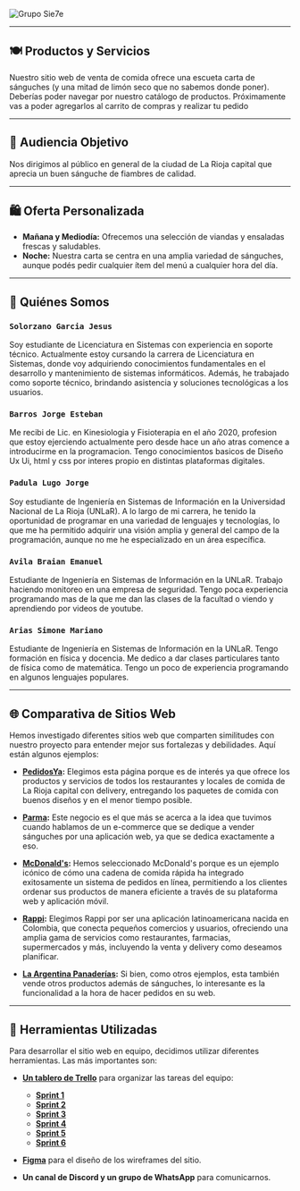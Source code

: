 ![Grupo Sie7e](https://i.ibb.co/vVHKNpv/logoG7.png)

***

## &#x1F37D; Productos y Servicios

Nuestro sitio web de venta de comida ofrece una escueta carta de sánguches (y una mitad de limón seco que no sabemos donde poner). Deberías poder navegar por nuestro catálogo de productos. Próximamente vas a poder agregarlos al carrito de compras y realizar tu pedido 

***

## &#x1F3AF; Audiencia Objetivo

Nos dirigimos al público en general de la ciudad de La Rioja capital que aprecia un buen sánguche de fiambres de calidad.

***

## &#x1F6CD; Oferta Personalizada

- **Mañana y Mediodía:** Ofrecemos una selección de viandas y ensaladas frescas y saludables.
- **Noche:** Nuestra carta se centra en una amplia variedad de sánguches, aunque podés pedir cualquier ítem del menú a cualquier hora del día.

***

## &#x1F465; Quiénes Somos

### `Solorzano Garcia Jesus`

Soy estudiante de Licenciatura en Sistemas con experiencia en soporte técnico. Actualmente estoy cursando la carrera de Licenciatura en Sistemas, donde voy adquiriendo conocimientos fundamentales en el desarrollo y mantenimiento de sistemas informáticos. Además, he trabajado como soporte técnico, brindando asistencia y soluciones tecnológicas a los usuarios.

### `Barros Jorge Esteban`

Me recibi de Lic. en Kinesiologia y Fisioterapia en el año 2020, profesion que estoy ejerciendo actualmente pero desde hace un año atras comence a introducirme en la programacion. Tengo conocimientos basicos de Diseño Ux Ui, html y css por interes propio en distintas plataformas digitales.

### `Padula Lugo Jorge`

Soy estudiante de Ingeniería en Sistemas de Información en la Universidad Nacional de La Rioja (UNLaR). A lo largo de mi carrera, he tenido la oportunidad de programar en una variedad de lenguajes y tecnologías, lo que me ha permitido adquirir una visión amplia y general del campo de la programación, aunque no me he especializado en un área específica.

### `Avila Braian Emanuel`

Estudiante de Ingeniería en Sistemas de Información en la UNLaR. Trabajo haciendo monitoreo en una empresa de seguridad. Tengo poca experiencia programando mas de la que me dan las clases de la facultad o viendo y aprendiendo por videos de youtube.

### `Arias Simone Mariano`

Estudiante de Ingeniería en Sistemas de Información en la UNLaR. Tengo formación en física y docencia. Me dedico a dar clases particulares tanto de física como de matemática. Tengo un poco de experiencia programando en algunos lenguajes populares.

***

## &#x1F310; Comparativa de Sitios Web

Hemos investigado diferentes sitios web que comparten similitudes con nuestro proyecto para entender mejor sus fortalezas y debilidades. Aquí están algunos ejemplos:

- **[PedidosYa](https://www.pedidosya.com/):** Elegimos esta página porque es de interés ya que ofrece los productos y servicios de todos los restaurantes y locales de comida de La Rioja capital con delivery, entregando los paquetes de comida con buenos diseños y en el menor tiempo posible.
  
- **[Parma](https://pedix.app/parmavelezsarsfield/):** Este negocio es el que más se acerca a la idea que tuvimos cuando hablamos de un e-commerce que se dedique a vender sánguches por una aplicación web, ya que se dedica exactamente a eso.
  
- **[McDonald's](https://www.mcdonalds.com.ar/pedidos):** Hemos seleccionado McDonald's porque es un ejemplo icónico de cómo una cadena de comida rápida ha integrado exitosamente un sistema de pedidos en línea, permitiendo a los clientes ordenar sus productos de manera eficiente a través de su plataforma web y aplicación móvil.
  
- **[Rappi](https://www.rappi.com.ar/restaurantes/category/sandwiches):** Elegimos Rappi por ser una aplicación latinoamericana nacida en Colombia, que conecta pequeños comercios y usuarios, ofreciendo una amplia gama de servicios como restaurantes, farmacias, supermercados y más, incluyendo la venta y delivery como deseamos planificar.
  
- **[La Argentina Panaderías](https://www.clargentina.com.ar/):** Si bien, como otros ejemplos, esta también vende otros productos además de sánguches, lo interesante es la funcionalidad a la hora de hacer pedidos en su web.

***

## &#x1F527; Herramientas Utilizadas

Para desarrollar el sitio web en equipo, decidimos utilizar diferentes herramientas. Las más importantes son:

- **[Un tablero de Trello](https://trello.com/invite/grupo7fraterno/ATTI11a8b99dfb6d72a884e7e984e224c261229A6DF9)** para organizar las tareas del equipo:
    + **[Sprint 1](https://trello.com/invite/b/6UOiX6C9/ATTI1b95dd1688033b327c9a5031375b27b25E38CFB6/sprint1)**
    + **[Sprint 2](https://trello.com/invite/b/iBOdHWnk/ATTIc2e0fc5ebc6b58e12e6d28d69eb3d3b09FEDB87D/sprint-2)**
    + **[Sprint 3](https://trello.com/invite/b/h3RjzAnn/ATTI0bac942b14a5463d5a046397ec78be05489A3949/sprint-3)**
    + **[Sprint 4](https://trello.com/invite/b/66a2cfd6ce2e45c7592bc826/ATTI78ad0047bf0792107e5ed68508b881d7DF9DB0F3/sprint-4)**
    + **[Sprint 5](https://trello.com/invite/b/66b3959d46dfa8dce1679b54/ATTI8d57ff90f06caf3fb253c509a98925d1F0991419/sprint-5)**
    + **[Sprint 6](https://trello.com/invite/b/66d0fef956084690f599c380/ATTIccd53d16c51e790bcc8fd3dee1f7d40a49B53B84/sprint-6)**

- **[Figma](https://www.figma.com/team_invite/redeem/Brz2yNVsUCI4XHMNDppA7V)** para el diseño de los wireframes del sitio.

- **Un canal de Discord y un grupo de WhatsApp** para comunicarnos.
